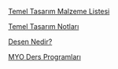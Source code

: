 [Temel Tasarım Malzeme Listesi](../docs/temel_tasarim_malzeme_liste.pdf)

[Temel Tasarım Notları](https://drive.google.com/drive/folders/1NMRJ80z9VtA0uERTgJDy8xhZTq26kvNU?usp=sharing)

[Desen Nedir?](../docs/desen_nedir.pdf)

[MYO Ders Programları](../docs/ders_programları.pdf)
